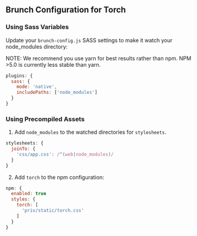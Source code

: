 ## Brunch Configuration for Torch

### Using Sass Variables

Update your `brunch-config.js` SASS settings to make it watch your node_modules directory:

NOTE: We recommend you use yarn for best results rather than npm. NPM >5.0 is currently less stable than yarn.

```js
plugins: {
  sass: {
    mode: 'native',
    includePaths: ['node_modules']
  }
}
```

### Using Precompiled Assets

1. Add `node_modules` to the watched directories for `stylesheets`.

```js
stylesheets: {
  joinTo: {
    'css/app.css': /^(web|node_modules)/
  }
}
```

2. Add `torch` to the npm configuration:

```js
npm: {
  enabled: true
  styles: {
    torch: [
      'priv/static/torch.css'
    ]
  }
}
```